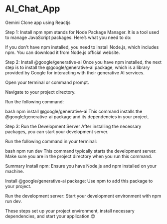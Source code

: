 # AI_Chat_App
 Gemini Clone app using Reactjs

Step 1: Install npm
npm stands for Node Package Manager. It is a tool used to manage JavaScript packages. Here’s what you need to do:

If you don't have npm installed, you need to install Node.js, which includes npm. You can download it from Node.js official website.

Step 2: Install @google/generative-ai
Once you have npm installed, the next step is to install the @google/generative-ai package, which is a library provided by Google for interacting with their generative AI services.

Open your terminal or command prompt.

Navigate to your project directory.

Run the following command:

bash
npm install @google/generative-ai
This command installs the @google/generative-ai package and its dependencies in your project.

Step 3: Run the Development Server
After installing the necessary packages, you can start your development server.

Run the following command in your terminal:

bash
npm run dev
This command typically starts the development server. Make sure you are in the project directory when you run this command.

Summary
Install npm: Ensure you have Node.js and npm installed on your machine.

Install @google/generative-ai package: Use npm to add this package to your project.

Run the development server: Start your development environment with npm run dev.

These steps set up your project environment, install necessary dependencies, and start your application.😊
